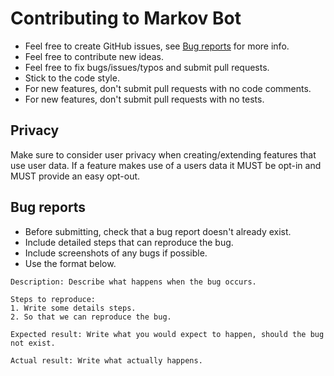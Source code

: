 # Contributing to Markov Bot

* Feel free to create GitHub issues, see [Bug reports](#bug-reports) for more info.
* Feel free to contribute new ideas.
* Feel free to fix bugs/issues/typos and submit pull requests.
* Stick to the code style.
* For new features, don't submit pull requests with no code comments.
* For new features, don't submit pull requests with no tests.

## Privacy
Make sure to consider user privacy when creating/extending features that use user data. 
If a feature makes use of a users data it MUST be opt-in and MUST provide an easy opt-out.

## Bug reports
* Before submitting, check that a bug report doesn't already exist.
* Include detailed steps that can reproduce the bug.
* Include screenshots of any bugs if possible.
* Use the format below.

```
Description: Describe what happens when the bug occurs.

Steps to reproduce:
1. Write some details steps.
2. So that we can reproduce the bug.

Expected result: Write what you would expect to happen, should the bug not exist.

Actual result: Write what actually happens.

```
